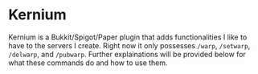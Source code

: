 # Kernium
Kernium is a Bukkit/Spigot/Paper plugin that adds functionalities I like to have to the servers I create. Right now it only possesses `/warp`, `/setwarp`, `/delwarp`, and `/pubwarp`. Further explainations will be provided below for what these commands do and how to use them.
